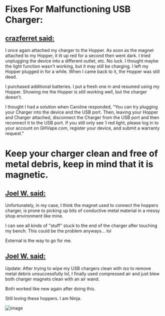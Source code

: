 # Fixes For Malfunctioning USB Charger:

## [crazferret said:](https://fuckcombustion.com/goto/post?id=1007666)

I once again attached my charger to the Hopper. As soon as the magnet attached to my Hopper, it lit up red for a second then went dark. I tried unplugging the device into a different outlet, etc. No luck. I thought maybe the light function wasn't working, but it may still be charging. I left my Hopper plugged in for a while. When I came back to it, the Hopper was still dead.

I purchased additional batteries. I put a fresh one in and resumed using my Hopper. Showing me the Hopper is still working well, but the charger doesn't.

I thought I had a solution when Caroline responded, "You can try plugging your Charger into the device and the USB port. Then, leaving your Hopper and Charger attached, disconnect the Charger from the USB port and then reconnect it to the USB port. If you still only see 1 red light, please log in to your account on GHVape.com, register your device, and submit a warranty request."

# Keep your charger clean and free of metal debris, keep in mind that it is magnetic.

## [Joel W. said:](https://fuckcombustion.com/goto/post?id=1001377)

Unfortunately, in my case, I think the magnet used to connect the hoppers charger, is prone to picking up bits of conductive metal material in a messy shop environment like mine.

I can see all kinds of "stuff" stuck to the end of the charger after touching my bench. This could be the problem anyways... lol

External is the way to go for me.

## [Joel W. said:](https://fuckcombustion.com/goto/post?id=1004113)

Update: After trying to wipe my USB chargers clean with iso to remove metal debris unsuccessfully lol, I finally used compressed air and just blew both charger magnets clean with an air wand.

Both worked like new again after doing this.

Still loving these hoppers.
I am Ninja.

![image](https://user-images.githubusercontent.com/104687767/167318275-f44bd538-e03e-4037-a67b-c3fad9662651.png)

